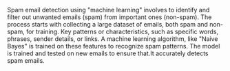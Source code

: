 Spam email detection using "machine learning" involves to identify and filter out unwanted emails (spam) from important ones (non-spam). The process starts with collecting a large dataset of emails, both spam and non-spam, for training. Key patterns or characteristics, such as specific words, phrases, sender details, or links. A machine learning algorithm, like "Naive Bayes" is trained on these features to recognize spam patterns. The model is trained and tested on new emails to ensure that.It accurately detects spam emails.
